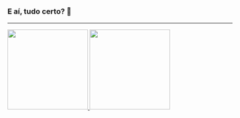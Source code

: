 ### E aí, tudo certo? 🤘
______________________________________________
<div>
  <a href="https://github.com/anuraghazra/github-readme-stats">
    <img style="max-width: 100%;" height="180em" src="https://github-readme-stats.vercel.app/api?username=ovinii&show_icons=true&theme=gruvbox" />
  </a>
  <a href="https://github.com/anuraghazra/convoychat">
    <img style="max-width: 100%;" height="180em" src="https://github-readme-stats.vercel.app/api/top-langs/?username=ovinii&layout=compact&theme=gruvbox" />
  </a>
</div>